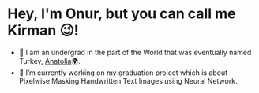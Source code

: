 # Hey, I'm Onur, but you can call me Kirman :wink:!
- :raised_hands: I am an undergrad in the part of the World that was eventually named Turkey, [Anatolia]:earth_africa:.
- 🔭 I’m currently working on my graduation project which is about Pixelwise Masking Handwritten Text Images using Neural Network.

[Anatolia]: https://en.wikipedia.org/wiki/Anatolia
<!--
**onurkirman/onurkirman** is a ✨ _special_ ✨ repository because its `README.md` (this file) appears on your GitHub profile.

Here are some ideas to get you started:

- 🔭 I’m currently working on ...
- 🌱 I’m currently learning ...
- 👯 I’m looking to collaborate on ...
- 🤔 I’m looking for help with ...
- 💬 Ask me about ...
- 📫 How to reach me: ...
- 😄 Pronouns: ...
- ⚡ Fun fact: ...
-->
